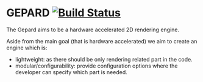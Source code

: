 
GEPARD [![Build Status](https://travis-ci.org/GepardGraphics/gepard.svg?branch=master)](https://travis-ci.org/GepardGraphics/gepard)
=====

The Gepard aims to be a hardware accelerated 2D
rendering engine.

Aside from the main goal (that is hardware accelerated) we aim to
create an engine which is:
* lightweight: as there should be only rendering related part in the code.
* modular/configurability: provide configuration options where the developer
can specify which part is needed.

